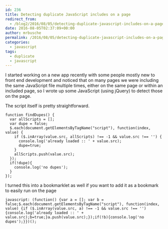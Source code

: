 ```yaml
---
id: 236
title: Detecting duplicate JavaScript includes on a page
redirect_from:
  - /blog2/2016/08/05/detecting-duplicate-javascript-includes-on-a-page/
date: 2016-08-05T02:37:09+00:00
author: mrbusche
permalink: /2016/08/05/detecting-duplicate-javascript-includes-on-a-page/
categories:
  - javascript
tags:
  - duplicate
  - javascript
---
```


I started working on a new app recently with some people mostly new to front end development and noticed that on many pages we were including the same JavaScript file multiple times, either on the same page or within an included page, so I wrote up some JavaScript (using jQuery) to detect those on the page.

The script itself is pretty straightforward.

    function findDupes() {
      var allScripts = [];
      var dupe = false;
      $.each(document.getElementsByTagName("script"), function(index, value) {
        if ($.inArray(value.src, allScripts) !== -1 && value.src !== '') {
          console.log('already loaded :: ' + value.src);
          dupe=true;
        }
        allScripts.push(value.src);
      });
      if(!dupe){
        console.log('no dupes');
      }
    });

I turned this into a bookmarklet as well if you want to add it as a bookmark to easily run on the page

    javascript: (function() {var a = []; var b = false;$.each(document.getElementsByTagName("script"), function(index, value) {if ($.inArray(value.src, a) !== -1 && value.src !== '') {console.log('already loaded :: ' + value.src);b=true;}a.push(value.src);});if(!b){console.log('no dupes');}})();
